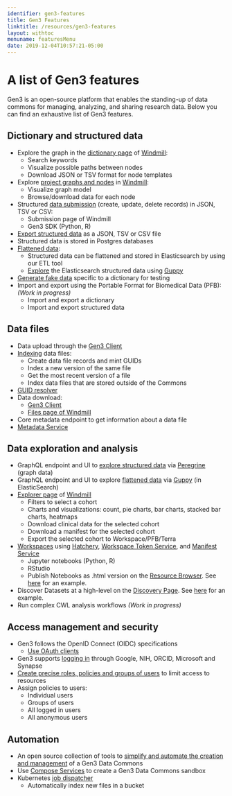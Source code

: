 ```yaml
---
identifier: gen3-features
title: Gen3 Features
linktitle: /resources/gen3-features
layout: withtoc
menuname: featuresMenu
date: 2019-12-04T10:57:21-05:00
---
```



# A list of Gen3 features

Gen3 is an open-source platform that enables the standing-up of data commons for managing, analyzing, and sharing research data. Below you can find an exhaustive list of Gen3 features.

## Dictionary and structured data

* Explore the graph in the [dictionary page](../user/dictionary/) of [Windmill](https://github.com/uc-cdis/data-portal):
    * Search keywords
    * Visualize possible paths between nodes
    * Download JSON or TSV format for node templates
* Explore [project graphs and nodes](../user/dictionary/#understanding-the-gen3-data-dictionary-and-model) in [Windmill](https://github.com/uc-cdis/data-portal):
    * Visualize graph model
    * Browse/download data for each node
* Structured [data submission](../user/submit-data/) (create, update, delete records) in JSON, TSV or CSV:
    * Submission page of Windmill
    * Gen3 SDK (Python, R)
* [Export structured data](../user/access-data/#access-data-using-the-api) as a JSON, TSV or CSV file
* Structured data is stored in Postgres databases
* [Flattened data](../developer/flat-model-api/):
    * Structured data can be flattened and stored in Elasticsearch by using our ETL tool
    * [Explore](../user/access-data/) the Elasticsearch structured data using [Guppy](https://github.com/uc-cdis/guppy)
* [Generate fake data](https://github.com/uc-cdis/data-simulator) specific to a dictionary for testing
* Import and export using the Portable Format for Biomedical Data (PFB): *(Work in progress)*
    * Import and export a dictionary
    * Import and export structured data

## Data files

* Data upload through the [Gen3 Client](../user/gen3-client/)
* [Indexing](https://github.com/uc-cdis/indexd) data files:
    * Create data file records and mint GUIDs
    * Index a new version of the same file
    * Get the most recent version of a file
    * Index data files that are stored outside of the Commons
* [GUID resolver](https://dataguids.org/)
* Data download:
    * [Gen3 Client](../user/gen3-client/)
    * [Files page of Windmill](../user/access-data/#access-data-from-the-data-commons-website)
* Core metadata endpoint to get information about a data file
* [Metadata Service](https://github.com/uc-cdis/metadata-service)

## Data exploration and analysis

* GraphQL endpoint and UI to [explore structured data](../developer/flat-model-api/) via [Peregrine](https://github.com/uc-cdis/peregrine) (graph data)
* GraphQL endpoint and UI to explore [flattened data](../developer/flat-model-api/) via [Guppy](https://github.com/uc-cdis/guppy) (in ElasticSearch)
* [Explorer page](../user/access-data//#access-data-from-the-data-commons-website) of [Windmill](https://github.com/uc-cdis/data-portal)
    * Filters to select a cohort
    * Charts and visualizations: count, pie charts, bar charts, stacked bar charts, heatmaps
    * Download clinical data for the selected cohort
    * Download a manifest for the selected cohort
    * Export the selected cohort to Workspace/PFB/Terra
* [Workspaces](../user/analyze-data/) using [Hatchery](https://github.com/uc-cdis/hatchery), [Workspace Token Service](https://github.com/uc-cdis/workspace-token-service), and [Manifest Service](https://github.com/uc-cdis/manifestservice)
    * Jupyter notebooks (Python, R)
    * RStudio
    * Publish Notebooks as .html version on the [Resource Browser](https://github.com/uc-cdis/data-portal/blob/master/docs/resource_browser.md). See [here](https://chicagoland.pandemicresponsecommons.org/resource-browser) for an example.
* Discover Datasets at a high-level on the [Discovery Page](https://github.com/uc-cdis/data-portal/blob/master/docs/portal_config.md). See [here](https://gen3.datacommons.io/discovery) for an example.
* Run complex CWL analysis workflows *(Work in progress)*


## Access management and security

* Gen3 follows the OpenID Connect (OIDC) specifications
    * [Use OAuth clients](https://github.com/uc-cdis/fence/#oidc--oauth2)
* Gen3 supports [logging in](https://github.com/uc-cdis/fence/) through Google, NIH, ORCID, Microsoft and Synapse
* [Create precise roles, policies and groups of users](https://github.com/uc-cdis/arborist) to limit access to resources
* Assign policies to users:
    * Individual users
    * Groups of users
    * All logged in users
    * All anonymous users

## Automation

* An open source collection of tools to [simplify and automate the creation and management](../operator/#2-cloud-automation) of a Gen3 Data Commons
* Use [Compose Services](../operator/#1-compose-services) to create a Gen3 Data Commons sandbox
* Kubernetes [job dispatcher](https://github.com/uc-cdis/ssjdispatcher)
    * Automatically index new files in a bucket

